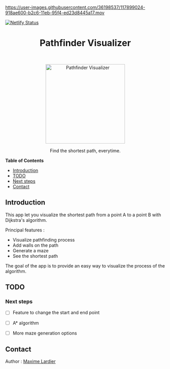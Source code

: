 
https://user-images.githubusercontent.com/36198537/117899024-918ae600-b2c6-11eb-95f4-ed23d8445a17.mov

[![Netlify Status](https://api.netlify.com/api/v1/badges/50bcecff-9cf2-4c5f-a5b4-7b0c492d7cb2/deploy-status)](https://app.netlify.com/sites/algo-pathfinding-visualizer/deploys)

<h1 align="center">Pathfinder Visualizer</h1>  <br>
<p align="center">
    <a href="#">
        <img alt="Pathfinder Visualizer" title="Pathfinder Visualizer" src="https://i.imgur.com/sAa2Txk.png" width="250">
    </a>
</p>
<p align="center">Find the shortest path, everytime.</p>

**Table of Contents**

-  [Introduction](#introduction)
-  [TODO](#todo)
-  [Next steps](#next-steps)
-  [Contact](#contact)

## Introduction

This app let you visualize the shortest path from a point A to a point B with Dijkstra's algorithm.

Principal features :
- Visualize pathfinding process
- Add walls on the path
- Generate a maze
- See the shortest path

The goal of the app is to provide an easy way to visualize the process of the algorithm.

## TODO

### Next steps

- [ ] Feature to change the start and end point

- [ ] A* algorithm

- [ ] More maze generation options
 
## Contact

Author : [Maxime Lardier](mailto:maxime.lardier@gmail.com)
